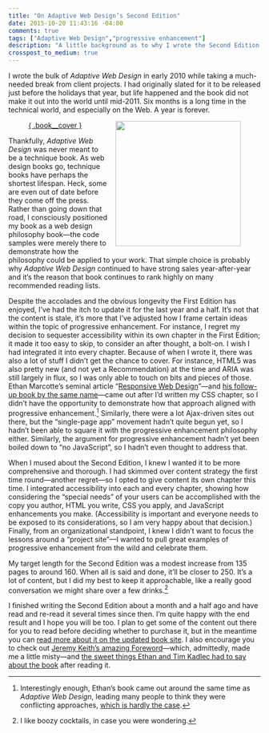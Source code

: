 ```yaml
---
title: "On Adaptive Web Design’s Second Edition"
date: 2015-10-20 11:43:16 -04:00
comments: true
tags: ["Adaptive Web Design","progressive enhancement"]
description: "A little background as to why I wrote the Second Edition of Adaptive Web Design and what you can expect from it."
crosspost_to_medium: true
---
```


I wrote the bulk of <cite>Adaptive Web Design</cite> in early 2010 while taking a much-needed break from client projects. I had originally slated for it to be released just before the holidays that year, but life happened and the book did not make it out into the world until mid-2011. Six months is a long time in the technical world, and especially on the Web. A year is forever.

<!-- more -->

<style media="only screen">.figure--cover img{width:50%;margin-left:auto;margin-right:auto;}@media (min-width:37.5em){.figure--cover img{float:right;width:250px;margin:0 0 1em 1em;}}</style>
<figure id="fig-2015-10-20-01" class="figure figure--cover"><a href="https://adaptivewebdesign.info/2nd-edition/">

![](https://adaptivewebdesign.info/2nd-edition/cover-1024.jpg) { .book__cover }

</a></figure>

Thankfully, <cite>Adaptive Web Design</cite> was never meant to be a technique book. As web design books go, technique books have perhaps the shortest lifespan. Heck, some are even out of date before they come off the press. Rather than going down that road, I consciously positioned my book as a web design philosophy book—the code samples were merely there to demonstrate how the philosophy could be applied to your work. That simple choice is probably why <cite>Adaptive Web Design</cite> continued to have strong sales year-after-year and it’s the reason that book continues to rank highly on many recommended reading lists.

Despite the accolades and the obvious longevity the First Edition has enjoyed, I’ve had the itch to update it for the last year and a half. It’s not that the content is stale, it’s more that I’ve adjusted how I frame certain ideas within the topic of progressive enhancement. For instance, I regret my decision to sequester accessibility within its own chapter in the First Edition; it made it too easy to skip, to consider an after thought, a bolt-on. I wish I had integrated it into every chapter. Because of when I wrote it, there was also a lot of stuff I didn’t get the chance to cover. For instance, HTML5 was also pretty new (and not yet a Recommendation) at the time and ARIA was still largely in flux, so I was only able to touch on bits and pieces of those. Ethan Marcotte’s seminal article “[Responsive Web Design](http://alistapart.com/article/responsive-web-design)”—and [his follow-up book by the same name](http://abookapart.com/products/responsive-web-design)—came out after I’d written my CSS chapter, so I didn’t have the opportunity to demonstrate how that approach aligned with progressive enhancement.[^1] Similarly, there were a lot Ajax-driven sites out there, but the “single-page app” movement hadn’t quite begun yet, so I hadn’t been able to square it with the progressive enhancement philosophy either. Similarly, the argument for progressive enhancement hadn’t yet been boiled down to “no JavaScript”, so I hadn’t even thought to address that.

When I mused about the Second Edition, I knew I wanted it to be more comprehensive and thorough. I had skimmed over content strategy the first time round—another regret—so I opted to give content its own chapter this time. I integrated accessibility into each and every chapter, showing how considering the “special needs” of your users can be accomplished with the copy you author, HTML you write, CSS you apply, and JavaScript enhancements you make. (Accessibility is important and everyone needs to be exposed to its considerations, so I am very happy about that decision.) Finally, from an organizational standpoint, I knew I didn’t want to focus the lessons around a “project site”—I wanted to pull great examples of progressive enhancement from the wild and celebrate them.

My target length for the Second Edition was a modest increase from 135 pages to around 160. When all is said and done, it’ll be closer to 250. It’s a lot of content, but I did my best to keep it approachable, like a really good conversation we might share over a few drinks.[^2]

I finished writing the Second Edition about a month and a half ago and have read and re-read it several times since then. I’m quite happy with the end result and I hope you will be too. I plan to get some of the content out there for you to read before deciding whether to purchase it, but in the meantime you can [read more about it on the updated book site](http://adaptivewebdesign.info/2nd-edition/). I also encourage you to check out [Jeremy Keith’s amazing Foreword](http://adaptivewebdesign.info/2nd-edition/read/foreword.html)—which, admittedly, made me a little misty—and [the sweet things Ethan and Tim Kadlec had to say about the book](http://adaptivewebdesign.info/2nd-edition/reviews/) after reading it.

[^1]: Interestingly enough, Ethan’s book came out around the same time as <cite>Adaptive Web Design</cite>, leading many people to think they were conflicting approaches, [which is hardly the case](http://blog.easy-designs.net/archives/on-adaptive-vs-responsive-web-design/).

[^2]: I like boozy cocktails, in case you were wondering.

